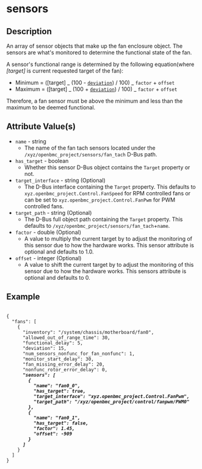 # sensors

## Description

An array of sensor objects that make up the fan enclosure object. The sensors
are what's monitored to determine the functional state of the fan.

A sensor's functional range is determined by the following equation(where
_[target]_ is current requested target of the fan):

- Minimum = ([target] _ (100 - [`deviation`](deviation.md)) / 100) _ `factor` +
  `offset`
- Maximum = ([target] _ (100 + [`deviation`](deviation.md)) / 100) _ `factor` +
  `offset`

Therefore, a fan sensor must be above the minimum and less than the maximum to
be deemed functional.

## Attribute Value(s)

- `name` - string
  - The name of the fan tach sensors located under the
    `/xyz/openbmc_project/sensors/fan_tach` D-Bus path.
- `has_target` - boolean
  - Whether this sensor D-Bus object contains the `Target` property or not.
- `target_interface` - string (Optional)
  - The D-Bus interface containing the `Target` property. This defaults to
    `xyz.openbmc_project.Control.FanSpeed` for RPM controlled fans or can be set
    to `xyz.openbmc_project.Control.FanPwm` for PWM controlled fans.
- `target_path` - string (Optional)
  - The D-Bus full object path containing the `Target` property. This defaults
    to `/xyz/openbmc_project/sensors/fan_tach`+`name`.
- `factor` - double (Optional)
  - A value to multiply the current target by to adjust the monitoring of this
    sensor due to how the hardware works. This sensor attribute is optional and
    defaults to 1.0.
- `offset` - integer (Optional)
  - A value to shift the current target by to adjust the monitoring of this
    sensor due to how the hardware works. This sensors attribute is optional and
    defaults to 0.

## Example

<pre><code>
{
  "fans": [
    {
      "inventory": "/system/chassis/motherboard/fan0",
      "allowed_out_of_range_time": 30,
      "functional_delay": 5,
      "deviation": 15,
      "num_sensors_nonfunc_for_fan_nonfunc": 1,
      "monitor_start_delay": 30,
      "fan_missing_error_delay": 20,
      "nonfunc_rotor_error_delay": 0,
      <b><i>"sensors": [
        {
          "name": "fan0_0",
          "has_target": true,
          "target_interface": "xyz.openbmc_project.Control.FanPwm",
          "target_path": "/xyz/openbmc_project/control/fanpwm/PWM0"
        },
        {
          "name": "fan0_1",
          "has_target": false,
          "factor": 1.45,
          "offset": -909
        }
      ]</i></b>
    }
  ]
}
</code></pre>
